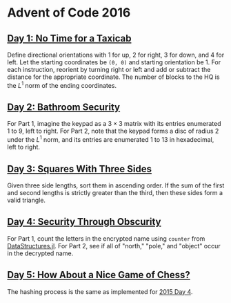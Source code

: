 # Advent of Code 2016

## [Day 1: No Time for a Taxicab](https://adventofcode.com/2016/day/1)

Define directional orientations with 1 for up, 2 for right, 3 for down, and 4 for left.
Let the starting coordinates be `(0, 0)` and starting orientation be 1.
For each instruction, reorient by turning right or left and add or subtract the distance for the appropriate coordinate.
The number of blocks to the HQ is the $L^1$ norm of the ending coordinates.

## [Day 2: Bathroom Security](https://adventofcode.com/2016/day/2)

For Part 1, imagine the keypad as a $3 \times 3$ matrix with its entries enumerated 1 to 9, left to right.
For Part 2, note that the keypad forms a disc of radius 2 under the $L^1$ norm, and its entries are enumerated 1 to 13 in hexadecimal, left to right.

## [Day 3: Squares With Three Sides](https://adventofcode.com/2016/day/3)

Given three side lengths, sort them in ascending order.
If the sum of the first and second lengths is strictly greater than the third, then these sides form a valid triangle.

## [Day 4: Security Through Obscurity](https://adventofcode.com/2016/day/4)

For Part 1, count the letters in the encrypted name using `counter` from [DataStructures.jl](https://github.com/JuliaCollections/DataStructures.jl).
For Part 2, see if all of "north," "pole," and "object" occur in the decrypted name.

## [Day 5: How About a Nice Game of Chess?](https://adventofcode.com/2016/day/5)

The hashing process is the same as implemented for [2015 Day 4](../2015/README.md/#day-4-the-ideal-stocking-stuffer).

